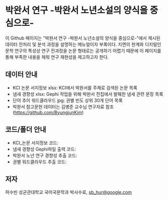 # 박완서 연구 -박완서 노년소설의 양식을 중심으로-
이 Github 페이지는 "박완서 연구 -박완서 노년소설의 양식을 중심으로-"에서 제시된 데이터 전처리 및 분석 과정을 설명하는 메뉴얼이자 부록이다. 지면의 한계와 디지털인문학 연구의 특성상 연구 전과정을 논문 형태로는 공개하기 어렵기 때문에 이 페이지를 통해 부족한 내용을 채워 연구 재현성을 제고하고자 한다.

## 데이터 안내
- KCI 논문 서지정보 xlsx: KCI에서 박완서를 주제로 검색된 논문 목록
- 냄새 경향성 xlsx: Gephi 작업을 위해 박완서 전집에서 발췌한 냄새 관련 문장 목록
- 단어 추이 워드클라우드 jpg: 권별 빈도 상위 30개 단어 목록
- 박완서 참고문헌 데이터는 김병준 교수님 연구자료 참조(https://github.com/ByungjunKim)

## 코드/폴더 안내
- KCI_논문 서지정보 코드:
- 냄새 경향성 Gephi파일 출력 코드:
- 박완서 노년 연구 경향성 추출 코드:
- 권별 워드클라우드 추출 코드:

## 저자
허수빈 성균관대학교 국어국문학과 박사수료, sb_hur@google.com
